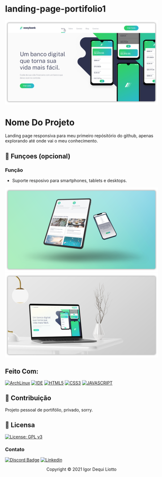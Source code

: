 # landing-page-portifolio1
<img src="images/demo1.png">

# Nome Do Projeto

Landing page responsiva para meu primeiro repósitório do github, apenas explorando até onde vai o meu conhecimento.

## 🔧 Funçoes (opcional)

### Função
- Suporte resposivo para smartphones, tablets e desktops.

<img src="images/mockup1.png">

<img src="images/mockup2.png">

## Feito Com:
[![ArchLinux](https://img.shields.io/badge/Arch_Linux-1793D1?style=for-the-badge&logo=arch-linux&logoColor=white)](https://archlinux.org/)
[![IDE](https://img.shields.io/badge/Atom-66595C?style=for-the-badge&logo=Atom&logoColor=white)](https://atom.io/)
[![HTML5](https://img.shields.io/badge/HTML5-E34F26?style=for-the-badge&logo=html5&logoColor=white)](https://developer.mozilla.org/pt-BR/docs/Web/HTML)
[![CSS3](https://img.shields.io/badge/CSS3-1572B6?style=for-the-badge&logo=css3&logoColor=white)](https://developer.mozilla.org/pt-BR/docs/Web/CSS)
[![JAVASCRIPT](https://img.shields.io/badge/JavaScript-F7DF1E?style=for-the-badge&logo=javascript&logoColor=black)](https://developer.mozilla.org/pt-BR/docs/Web/JavaScript)

## 🤝 Contribuição

Projeto pessoal de portifólio, privado, sorry.

## 🔖 Licensa
[![License: GPL v3](https://img.shields.io/badge/License-GPLv3-blue.svg)](https://www.gnu.org/licenses/gpl-3.0)

### Contato

[![Discord Badge](https://img.shields.io/badge/Discord-7289DA?style=for-the-badge&logo=discord&logoColor=white)](https://discord.gg/seu-server)
[![Linkedin](https://img.shields.io/badge/LinkedIn-0077B5?style=for-the-badge&logo=linkedin&logoColor=white)](https://www.linkedin.com/in/igor-dequi-liotto/)

<p align="center">Copyright © 2021 Igor Dequi Liotto</p>
